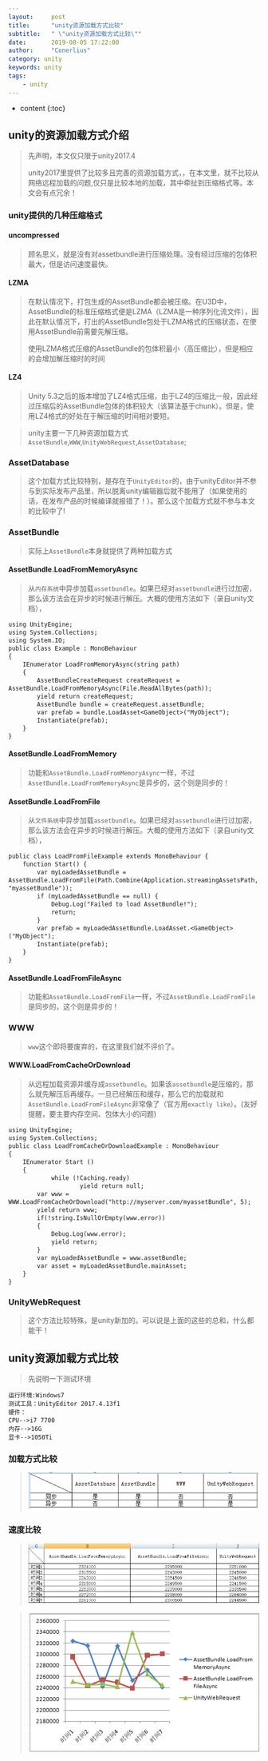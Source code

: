 ```yaml
---
layout:     post
title:      "unity资源加载方式比较"
subtitle:   " \"unity资源加载方式比较\""
date:       2019-08-05 17:22:00
author:     "Conerlius"
category: unity
keywords: unity
tags:
    - unity
---
```

* content
{:toc}

## unity的资源加载方式介绍
> 先声明，本文仅只限于unity2017.4<br>
>
> unity2017里提供了比较多且完善的资源加载方式，，在本文里，就不比较从网络远程加载的问题,仅只是比较本地的加载，其中牵扯到压缩格式等。本文会有点冗余！<br>
### unity提供的几种压缩格式
#### uncompressed
> 顾名思义，就是没有对assetbundle进行压缩处理。没有经过压缩的包体积最大，但是访问速度最快。
#### LZMA
> 在默认情况下，打包生成的AssetBundle都会被压缩。在U3D中，AssetBundle的标准压缩格式便是LZMA（LZMA是一种序列化流文件），因此在默认情况下，打出的AssetBundle包处于LZMA格式的压缩状态，在使用AssetBundle前需要先解压缩。
>
> 使用LZMA格式压缩的AssetBundle的包体积最小（高压缩比），但是相应的会增加解压缩时的时间
#### LZ4
> Unity 5.3之后的版本增加了LZ4格式压缩，由于LZ4的压缩比一般，因此经过压缩后的AssetBundle包体的体积较大（该算法基于chunk）。但是，使用LZ4格式的好处在于解压缩的时间相对要短。

>unity主要一下几种资源加载方式` AssetBundle `,` WWW `,` UnityWebRequest `,` AssetDatabase `;
### AssetDatabase
> 这个加载方式比较特别，是存在于` UnityEditor `的，由于unityEditor并不参与到实际发布产品里，所以脱离unity编辑器后就不能用了（如果使用的话，在发布产品的时候编译就报错了！）。那么这个加载方式就不参与本文的比较中了!
### AssetBundle
> 实际上`AssetBundle`本身就提供了两种加载方式
#### AssetBundle.LoadFromMemoryAsync
> 从```内存系统```中异步加载`assetbundle`。如果已经对`assetbundle`进行过加密，那么该方法会在异步的时候进行解压。大概的使用方法如下（录自unity文档），

```
using UnityEngine;
using System.Collections;
using System.IO;
public class Example : MonoBehaviour
{
    IEnumerator LoadFromMemoryAsync(string path)
    {
        AssetBundleCreateRequest createRequest = AssetBundle.LoadFromMemoryAsync(File.ReadAllBytes(path));
        yield return createRequest;
        AssetBundle bundle = createRequest.assetBundle;
        var prefab = bundle.LoadAsset<GameObject>("MyObject");
        Instantiate(prefab);
    }
}
```


#### AssetBundle.LoadFromMemory
> 功能和`AssetBundle.LoadFromMemoryAsync`一样，不过`AssetBundle.LoadFromMemoryAsync`是异步的，这个则是同步的！
#### AssetBundle.LoadFromFile
> 从```文件系统```中异步加载`assetbundle`。如果已经对`assetbundle`进行过加密，那么该方法会在异步的时候进行解压。大概的使用方法如下（录自unity文档），
>
```
public class LoadFromFileExample extends MonoBehaviour {
    function Start() {
        var myLoadedAssetBundle = AssetBundle.LoadFromFile(Path.Combine(Application.streamingAssetsPath, "myassetBundle"));
        if (myLoadedAssetBundle == null) {
            Debug.Log("Failed to load AssetBundle!");
            return;
        }
        var prefab = myLoadedAssetBundle.LoadAsset.<GameObject>("MyObject");
        Instantiate(prefab);
    }
}
```

#### AssetBundle.LoadFromFileAsync
> 功能和`AssetBundle.LoadFromFile`一样，不过`AssetBundle.LoadFromFile`是同步的，这个则是异步的！
### WWW
> `www`这个即将要废弃的，在这里我们就不评价了。
#### WWW.LoadFromCacheOrDownload
> 从远程加载资源并缓存成`assetbundle`。如果该`assetbundle`是压缩的，那么就先解压后再缓存。一旦已经解压和缓存，那么它的加载就和`AssetBundle.LoadFromFileAsync`非常像了（官方用`exactly like`）。(友好提醒，要主要内存空间、包体大小的问题)

```
using UnityEngine;
using System.Collections;
public class LoadFromCacheOrDownloadExample : MonoBehaviour
{
    IEnumerator Start ()
    {
            while (!Caching.ready)
                    yield return null;
        var www = WWW.LoadFromCacheOrDownload("http://myserver.com/myassetBundle", 5);
        yield return www;
        if(!string.IsNullOrEmpty(www.error))
        {
            Debug.Log(www.error);
            yield return;
        }
        var myLoadedAssetBundle = www.assetBundle;
        var asset = myLoadedAssetBundle.mainAsset;
    }
}
```

### UnityWebRequest

> 这个方法比较特殊，是unity新加的。可以说是上面的这些的总和，什么都能干！

## unity资源加载方式比较
> 先说明一下测试环境

```
运行环境:Windows7
测试工具：UnityEditor 2017.4.13f1
硬件：
CPU-->i7 7700
内存-->16G
显卡-->1050Ti
```

### 加载方式比较
> ![iamge](/images/unity_assetbundle_compare_1.png)

### 速度比较
> ![image](/images/unity_assetbundle_compare_2.png)

> ![iamge](/images/unity_assetbundle_compare_3.png)